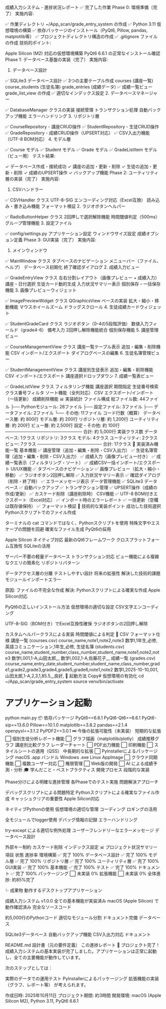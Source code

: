 成績入力システム - 進捗状況レポート
✅ 完了した作業
Phase 0: 環境準備（完了）
実施内容:

✅ 作業ディレクトリ ~/App_scan/grade_entry_system の作成
✅ Python 3.11 仮想環境の構築
✅ 依存パッケージのインストール（PyQt6, Pillow, pandas, matplotlib等）
✅ プロジェクトディレクトリ構造の作成
✅ .gitignore ファイルの作成
技術的ポイント:

Apple Silicon (M2) 対応の仮想環境構築
PyQt6 6.6.1 の正常なインストール確認
Phase 1: データベース基盤の実装（完了）
実施内容:

1. データベース設計

✅ SQLite3 データベース設計
✅ 3つの主要テーブル作成
courses (講座一覧)
course_students (生徒名簿)
grade_entries (成績データ)
✅ 成績一覧ビュー grade_list_view の作成
✅ 適切なインデックス設定
2. データベースマネージャー

✅ DatabaseManager クラスの実装
接続管理
トランザクション処理
自動バックアップ機能
エラーハンドリング
3. リポジトリ層

✅ CourseRepository - 講座CRUD操作
✅ StudentRepository - 生徒CRUD操作
✅ GradeRepository - 成績CRUD操作（UPSERT対応）
✅ CSV入出力機能（UTF-8 BOM対応）
4. モデル層

✅ Course モデル
✅ Student モデル
✅ Grade モデル
✅ GradeListItem モデル（ビュー用）
テスト結果:

✓ データベース作成・接続成功
✓ 講座の追加・更新・削除
✓ 生徒の追加・更新・削除
✓ 成績のUPSERT操作
✓ バックアップ機能
Phase 2: ユーティリティ層の実装（完了）
実施内容:

1. CSVハンドラー

✅ CSVHandler クラス
UTF-8-SIG エンコーディング対応（Excel互換）
読み込み・書き込み機能
フォーマット検証
2. ラジオボタンヘルパー

✅ RadioButtonHelper クラス
2回押しで選択解除機能
時間閾値判定（500ms）
グループ管理機能
3. 設定ファイル

✅ config/settings.py
アプリケーション設定
ウィンドウサイズ設定
成績オプション定義
Phase 3: GUI実装（完了）
実施内容:

1. メインウィンドウ

✅ MainWindow クラス
タブベースのナビゲーション
メニューバー（ファイル、ヘルプ）
データベース初期化
終了確認ダイアログ
2. 成績入力ビュー

✅ GradeEntryView クラス
左右分割レイアウト（画像プレビュー + 成績入力）
講座・日付選択
生徒カード動的生成
入力状況サマリー表示
個別保存・一括保存機能
3. 画像プレビューウィジェット

✅ ImagePreviewWidget クラス
QGraphicsView ベースの実装
拡大・縮小・移動機能
マウスホイールズーム
ドラッグスクロール
4. 生徒成績カードウィジェット

✅ StudentGradeCard クラス
ラジオボタン（0-4の5段階評価）
数値入力フィールド（grade4-6）
備考入力
2回押し解除機能統合
個別保存機能
5. 講座管理ビュー

✅ CourseManagementView クラス
講座一覧テーブル表示
追加・編集・削除機能
CSV インポート/エクスポート
ダイアログベースの編集
6. 生徒名簿管理ビュー

✅ StudentManagementView クラス
講座別生徒表示
追加・編集・削除機能
CSV インポート/エクスポート
講座選択ドロップダウン
7. 成績一覧表ビュー

✅ GradeListView クラス
フィルタリング機能
講座選択
期間指定
生徒番号検索
クラス番号フィルタ
ソート機能（全列対応）
CSV エクスポート/インポート（一括更新）
成績削除機能
📊 実装統計
ファイル構成
総ファイル数: 44ファイル
├── Pythonモジュール: 28ファイル
├── 設定ファイル: 3ファイル
├── データファイル: 2ファイル
└── その他: 11ファイル
コード行数（概算）
データベース層:     約 800行
モデル層:          約 200行
リポジトリ層:      約 1,200行
ユーティリティ層:  約 200行
ビュー層:          約 2,500行
設定・その他:      約 100行
─────────────────────────
合計:              約 5,000行
実装クラス数
データベース: 1クラス
リポジトリ:   3クラス
モデル:       4クラス
ユーティリティ: 2クラス
ビュー:       7クラス
─────────────────────
合計:         17クラス
🎯 実装済み機能一覧
基本機能
✅ 講座管理（追加・編集・削除・CSV入出力）
✅ 生徒名簿管理（追加・編集・削除・CSV入出力）
✅ 成績入力（画像プレビュー付き）
✅ 成績一覧表示（フィルタリング・ソート）
✅ 成績CSV一括インポート/エクスポート
UI/UX機能
✅ タブベースのナビゲーション
✅ 画像プレビュー（拡大・縮小・移動）
✅ ラジオボタン2回押し解除
✅ 入力状況サマリー表示
✅ 確認ダイアログ（削除・終了時）
✅ エラーメッセージ表示
データ管理機能
✅ SQLite3 データベース
✅ 自動バックアップ
✅ トランザクション管理
✅ UPSERT操作（成績の作成/更新）
✅ カスケード削除（講座削除時）
CSV機能
✅ UTF-8 BOM付きエクスポート（Excel対応）
✅ インポート時のエラーレポート
✅ 一括更新（空欄は既存値保持）
✅ フォーマット検証
🔧 技術的な実装ポイント
成功した技術選択
Pythonスクリプトでのファイル作成

ターミナルの cat コマンドではなく、Pythonスクリプトを使用
特殊文字やエスケープの問題を回避
確実なファイル生成
PyQt6の採用

Apple Silicon ネイティブ対応
最新のQt6フレームワーク
クロスプラットフォーム互換性
SQLiteの活用

サーバー不要の軽量データベース
トランザクション対応
ビュー機能による複雑なクエリの簡素化
リポジトリパターン

データアクセス層の分離
テストしやすい設計
将来の拡張性
解決した技術的課題
モジュールインポートエラー

原因: ファイルの不完全な作成
解決: Pythonスクリプトによる確実な作成
Apple Silicon対応

PyQt6の正しいインストール方法
仮想環境の適切な設定
CSV文字エンコーディング

UTF-8-SIG（BOM付き）でExcel互換性確保
ラジオボタンの2回押し解除

カスタムヘルパークラスによる実装
時間閾値による判定
📝 CSV フォーマット仕様
講座一覧 (courses.csv)
course_name,note1,note2,note3
数学I,1年生,必修,
英語コミュニケーション,1年生,必修,
生徒名簿 (students.csv)
course_name,student_number,class_number,student_name,note1,note2,note3
数学I,001,1-A,山田太郎,,,
数学I,002,1-A,佐藤花子,,,
成績一覧 (grades.csv)
course_name,entry_date,student_number,student_name,class_number,grade1,grade2,grade3,grade4,grade5,grade6,note1,note2
数学I,2025-10-10,001,山田太郎,1-A,2,3,1,85.5,,,良好,
🚀 起動方法
Copy# 仮想環境の有効化
cd ~/App_scan/grade_entry_system
source venv/bin/activate

# アプリケーション起動
python main.py
📦 依存パッケージ
PyQt6==6.6.1
PyQt6-Qt6==6.6.1
PyQt6-sip==13.6.0
Pillow==10.1.0
matplotlib==3.8.2
pandas==2.1.4
openpyxl==3.1.2
PyPDF2==3.0.1
⏭️ 今後の拡張可能性（未実装）
短期的な拡張
⬜ 個別生徒分析レポート機能
⬜ グラフ描画（matplotlib/plotly）
成績推移グラフ
講座別比較グラフ
レーダーチャート
⬜ PDF出力機能
⬜ 印刷機能
⬜ スタイルシートの適用（QSS）
中長期的な拡張
⬜ PyInstallerによるパッケージング
macOS .app バンドル
Windows .exe
Linux AppImage
⬜ クラウド同期機能
⬜ 複数ユーザー対応
⬜ 権限管理
⬜ Web版の開発
⬜ AI による成績予測・分析
🎓 学んだこと・ベストプラクティス
開発プロセス
段階的な実装

Phase分けによる明確な進捗管理
各Phaseでのテスト実施
問題解決アプローチ

デバッグスクリプトによる問題特定
Pythonスクリプトによる確実なファイル作成
キャッシュクリアの重要性
Apple Silicon対応

ネイティブPythonの使用
仮想環境の適切な管理
コーディング
ロギングの活用

全モジュールでlogger使用
デバッグ情報の記録
エラーハンドリング

try-except による適切な例外処理
ユーザーフレンドリーなエラーメッセージ
データベース設計

外部キー制約
カスケード削除
インデックス設定
📊 プロジェクト状況サマリー
項目	状態	進捗率
環境構築	✅ 完了	100%
データベース設計	✅ 完了	100%
モデル層	✅ 完了	100%
リポジトリ層	✅ 完了	100%
ユーティリティ層	✅ 完了	100%
GUI実装	✅ 完了	100%
基本機能	✅ 完了	100%
テスト	✅ 完了	100%
ドキュメント	✅ 完了	100%
パッケージング	⬜ 未実装	0%
拡張機能	⬜ 未実装	0%
全体進捗: 約85%完了

✨ 成果物
動作するデスクトップアプリケーション

成績入力システム v1.0.0
全ての基本機能が実装済み
macOS (Apple Silicon) で動作確認済み
完全なソースコード

約5,000行のPythonコード
適切なモジュール分割
ドキュメント完備
データベース

SQLite3データベース
自動バックアップ機能
CSV入出力対応
ドキュメント

README.md
設計書（元の要件定義）
この進捗レポート
🎉 プロジェクト完了！
成績入力システムの基本実装が完了しました。アプリケーションは正常に起動し、全ての主要機能が動作しています。

次のステップとしては：

実際のデータでの運用テスト
PyInstallerによるパッケージング
拡張機能の実装（グラフ、レポート等）
が考えられます。

作成日時: 2025年10月11日
プロジェクト期間: 約3時間
開発環境: macOS (Apple Silicon M2), Python 3.11, PyQt6 6.6.1